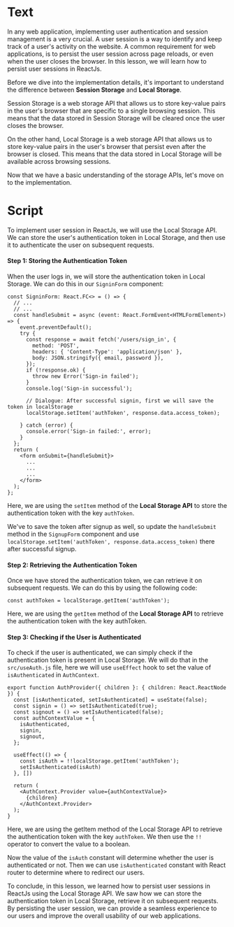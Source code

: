 # Text
In any web application, implementing user authentication and session management is a very crucial. 
A user session is a way to identify and keep track of a user's activity on the website. A common requirement for web applications, is to persist the user session across page reloads, or even when the user closes the browser. In this lesson, we will learn how to persist user sessions in ReactJs.

Before we dive into the implementation details, it's important to understand the difference between **Session Storage** and **Local Storage**.

Session Storage is a web storage API that allows us to store key-value pairs in the user's browser that are specific to a single browsing session. This means that the data stored in Session Storage will be cleared once the user closes the browser.

On the other hand, Local Storage is a web storage API that allows us to store key-value pairs in the user's browser that persist even after the browser is closed. This means that the data stored in Local Storage will be available across browsing sessions.

Now that we have a basic understanding of the storage APIs, let's move on to the implementation.

# Script
To implement user session in ReactJs, we will use the Local Storage API. We can store the user's authentication token in Local Storage, and then use it to authenticate the user on subsequent requests.

#### Step 1: Storing the Authentication Token
When the user logs in, we will store the authentication token in Local Storage. We can do this in our `SigninForm` component:
```tsx
const SigninForm: React.FC<> = () => {
  // ...
  // ...
  const handleSubmit = async (event: React.FormEvent<HTMLFormElement>) => {
    event.preventDefault();
    try {
      const response = await fetch('/users/sign_in', {
        method: 'POST',
        headers: { 'Content-Type': 'application/json' },
        body: JSON.stringify({ email, password }),
      });
      if (!response.ok) {
        throw new Error('Sign-in failed');
      }
      console.log('Sign-in successful');
      
      // Dialogue: After successful signin, first we will save the token in localStorage
      localStorage.setItem('authToken', response.data.access_token);

    } catch (error) {
      console.error('Sign-in failed:', error);
    }
  };
  return (
    <form onSubmit={handleSubmit}>
      ...
      ...
      ...
    </form>
  );
};  
```
Here, we are using the `setItem` method of the **Local Storage API** to store the authentication token with the key `authToken`.

We've to save the token after signup as well, so update the `handleSubmit` method in the `SignupForm` component and use `localStorage.setItem('authToken', response.data.access_token)` there after successful signup.

#### Step 2: Retrieving the Authentication Token
Once we have stored the authentication token, we can retrieve it on subsequent requests. We can do this by using the following code:
```tsx
const authToken = localStorage.getItem('authToken');
```
Here, we are using the `getItem` method of the **Local Storage API** to retrieve the authentication token with the key authToken.

#### Step 3: Checking if the User is Authenticated
To check if the user is authenticated, we can simply check if the authentication token is present in Local Storage. We will do that in the `src/useAuth.js` file, here we will use `useEffect` hook to set the value of `isAuthenticated` in `AuthContext`.

```tsx
export function AuthProvider({ children }: { children: React.ReactNode }) {
  const [isAuthenticated, setIsAuthenticated] = useState(false);
  const signin = () => setIsAuthenticated(true);
  const signout = () => setIsAuthenticated(false);
  const authContextValue = {
    isAuthenticated,
    signin,
    signout,
  };
  
  useEffect(() => {
    const isAuth = !!localStorage.getItem('authToken');
    setIsAuthenticated(isAuth)
  }, [])
  
  return (
    <AuthContext.Provider value={authContextValue}>
      {children}
    </AuthContext.Provider>
  );
}
```

Here, we are using the getItem method of the Local Storage API to retrieve the authentication token with the key `authToken`. We then use the `!!` operator to convert the value to a boolean.

Now the value of the `isAuth` constant will determine whether the user is authenticated or not. Then we can use `isAuthenticated` constant with React router to determine where to redirect our users.

To conclude, in this lesson, we learned how to persist user sessions in ReactJs using the Local Storage API. We saw how we can store the authentication token in Local Storage, retrieve it on subsequent requests. By persisting the user session, we can provide a seamless experience to our users and improve the overall usability of our web applications.
